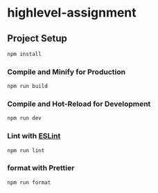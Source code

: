 # highlevel-assignment

## Project Setup

```sh
npm install
```

### Compile and Minify for Production

```sh
npm run build
```

### Compile and Hot-Reload for Development

```sh
npm run dev
```


### Lint with [ESLint](https://eslint.org/)

```sh
npm run lint
```

### format with Prettier

```sh
npm run format
```
